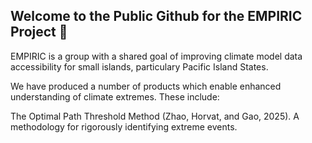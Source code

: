 ## Welcome to the Public Github for the EMPIRIC Project 👋

EMPIRIC is a group with a shared goal of improving climate model data accessibility for small islands, particulary Pacific Island States. 

We have produced a number of products which enable enhanced understanding of climate extremes. These include:

The Optimal Path Threshold Method (Zhao, Horvat, and Gao, 2025). A methodology for rigorously identifying extreme events. 


<!--

**Here are some ideas to get you started:**

🙋‍♀️ A short introduction - what is your organization all about?
🌈 Contribution guidelines - how can the community get involved?
👩‍💻 Useful resources - where can the community find your docs? Is there anything else the community should know?
🍿 Fun facts - what does your team eat for breakfast?
🧙 Remember, you can do mighty things with the power of [Markdown](https://docs.github.com/github/writing-on-github/getting-started-with-writing-and-formatting-on-github/basic-writing-and-formatting-syntax)
-->
